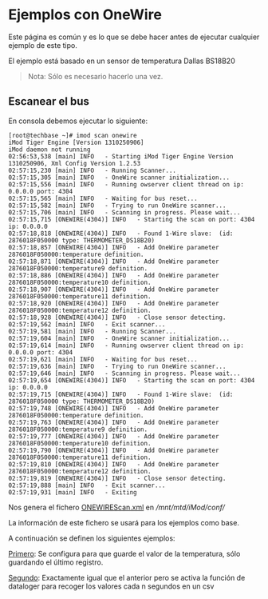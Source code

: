 Ejemplos con OneWire
====================

Este página es común y es lo que se debe hacer antes de ejecutar cualquier ejemplo de este tipo. 

El ejemplo está basado en un sensor de temperatura Dallas BS18B20

> Nota: Sólo es necesario hacerlo una vez.

## Escanear el bus

En consola debemos ejecutar lo siguiente:

```
[root@techbase ~]# imod scan onewire
iMod Tiger Engine [Version 1310250906]
iMod daemon not running
02:56:53,538 [main] INFO   - Starting iMod Tiger Engine Version 1310250906, Xml Config Version 1.2.53
02:57:15,230 [main] INFO   - Running Scanner... 
02:57:15,305 [main] INFO   - OneWire scanner initialization...
02:57:15,556 [main] INFO   - Running owserver client thread on ip: 0.0.0.0 port: 4304
02:57:15,565 [main] INFO   - Waiting for bus reset...
02:57:15,582 [main] INFO   - Trying to run OneWire scanner...
02:57:15,706 [main] INFO   - Scanning in progress. Please wait... 
02:57:15,715 [ONEWIRE(4304)] INFO   - Starting the scan on port: 4304 ip: 0.0.0.0
02:57:18,818 [ONEWIRE(4304)] INFO   - Found 1-Wire slave:  (id: 2876018F050000 type: THERMOMETER_DS18B20)
02:57:18,857 [ONEWIRE(4304)] INFO   - Add OneWire parameter 2876018F050000:temperature definition.
02:57:18,871 [ONEWIRE(4304)] INFO   - Add OneWire parameter 2876018F050000:temperature9 definition.
02:57:18,886 [ONEWIRE(4304)] INFO   - Add OneWire parameter 2876018F050000:temperature10 definition.
02:57:18,907 [ONEWIRE(4304)] INFO   - Add OneWire parameter 2876018F050000:temperature11 definition.
02:57:18,920 [ONEWIRE(4304)] INFO   - Add OneWire parameter 2876018F050000:temperature12 definition.
02:57:18,928 [ONEWIRE(4304)] INFO   - Close sensor detecting.
02:57:19,562 [main] INFO   - Exit scanner... 
02:57:19,581 [main] INFO   - Running Scanner... 
02:57:19,604 [main] INFO   - OneWire scanner initialization...
02:57:19,614 [main] INFO   - Running owserver client thread on ip: 0.0.0.0 port: 4304
02:57:19,621 [main] INFO   - Waiting for bus reset...
02:57:19,636 [main] INFO   - Trying to run OneWire scanner...
02:57:19,646 [main] INFO   - Scanning in progress. Please wait... 
02:57:19,654 [ONEWIRE(4304)] INFO   - Starting the scan on port: 4304 ip: 0.0.0.0
02:57:19,715 [ONEWIRE(4304)] INFO   - Found 1-Wire slave:  (id: 2876018F050000 type: THERMOMETER_DS18B20)
02:57:19,748 [ONEWIRE(4304)] INFO   - Add OneWire parameter 2876018F050000:temperature definition.
02:57:19,763 [ONEWIRE(4304)] INFO   - Add OneWire parameter 2876018F050000:temperature9 definition.
02:57:19,777 [ONEWIRE(4304)] INFO   - Add OneWire parameter 2876018F050000:temperature10 definition.
02:57:19,790 [ONEWIRE(4304)] INFO   - Add OneWire parameter 2876018F050000:temperature11 definition.
02:57:19,810 [ONEWIRE(4304)] INFO   - Add OneWire parameter 2876018F050000:temperature12 definition.
02:57:19,819 [ONEWIRE(4304)] INFO   - Close sensor detecting.
02:57:19,888 [main] INFO   - Exit scanner... 
02:57:19,931 [main] INFO   - Exiting

```

Nos genera el fichero [ONEWIREScan.xml](ONEWIREScan.xml) en */mnt/mtd/iMod/conf/*

La información de este fichero se usará para los ejemplos como base.

A continuación se definen los siguientes ejemplos:

[Primero](primero/README.md): Se configura para que guarde el valor de la temperatura, sólo guardando el último registro.

[Segundo](segundo/README.md): Exactamente igual que el anterior pero se activa la función de dataloger para recoger los valores cada n segundos en un csv